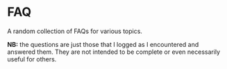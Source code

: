 # FAQ

A random collection of FAQs for various topics.

**NB:** the questions are just those that I logged as I encountered and answered them.
They are not intended to be complete or even necessarily useful for others.
